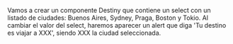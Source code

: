 Vamos a crear un componente Destiny que contiene un select con un listado de ciudades: Buenos Aires, Sydney, Praga, Boston y Tokio. Al cambiar el valor del select, haremos aparecer un alert que diga 'Tu destino es viajar a XXX', siendo XXX la ciudad seleccionada.
